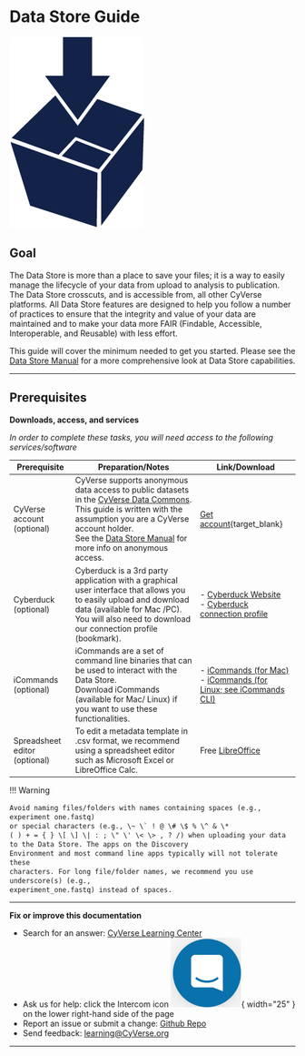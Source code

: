 # Data Store Guide

![DataStore_Icon](../assets/ds/datastore-icon.png)

## Goal

The Data Store is more than a place to save your files; it is a way to easily manage the 
lifecycle of your data from upload to analysis to publication. The Data Store crosscuts, and is accessible from, 
all other CyVerse platforms. All Data Store features are designed to help you follow a number of practices to 
ensure that the integrity and value of your data are maintained and to make your data more FAIR (Findable,
Accessible, Interoperable, and Reusable) with less effort. 

This guide will cover the minimum needed
to get you started. Please see the [Data Store Manual](https://cyverse.atlassian.net/wiki/spaces/DS/overview) for a more comprehensive look at Data Store capabilities.

------------------------------------------------------------------------

## Prerequisites

**Downloads, access, and services**

*In order to complete these tasks, you will need access to the
following services/software*


| Prerequisite | Preparation/Notes | Link/Download |
| --- | --- | --- |
| CyVerse account (optional) | CyVerse supports anonymous data access to public datasets in the [CyVerse Data Commons](https://datacommons.cyverse.org/). <br> This guide is written with the assumption you are a CyVerse account holder. <br> See the [Data Store Manual](https://cyverse.atlassian.net/wiki/spaces/DS/overview) for more info on anonymous access. |  [Get account](https://user.cyverse.org/){target_blank} |
| Cyberduck (optional) |  Cyberduck is a 3rd party application with a graphical user interface that allows you to easily upload and download data (available for Mac /PC). <br> You will also need to download our connection profile (bookmark). | - [Cyberduck Website](https://cyberduck.io/download/) <br> - [Cyberduck connection profile](https://cyverse.atlassian.net/wiki/download/attachments/241869843/CyVerseDataStore.cyberduckprofile?version=1&modificationDate=1568640173000&cacheVersion=1&api=v2) |
|iCommands (optional) | iCommands are a set of command line binaries that can be used to interact with the Data Store. <br> Download iCommands (available for Mac/ Linux) if you want to use these functionalities. | - [iCommands (for Mac)](https://cyverse.atlassian.net/wiki/download/attachments/241869823/cyverse-icommands-4.1.9.pkg?version=3&modificationDate=1472820029000&cacheVersion=1&api=v2) <br> - [iCommands (for Linux; see iCommands CLI)](https://irods.org/download/) |
| Spreadsheet editor (optional) | To edit a metadata template in .csv format, we recommend using a spreadsheet editor such as Microsoft Excel or LibreOffice Calc. | Free [LibreOffice](https://www.libreoffice.org/) |

!!! Warning

    Avoid naming files/folders with names containing spaces (e.g., experiment one.fastq) 
    or special characters (e.g., \~ \` ! @ \# \$ % \^ & \*
    ( ) + = { } \[ \] \| : ; \" \' \< \> , ? /) when uploading your data to the Data Store. The apps on the Discovery
    Environment and most command line apps typically will not tolerate these
    characters. For long file/folder names, we recommend you use underscore(s) (e.g.,
    experiment_one.fastq) instead of spaces.

------------------------------------------------------------------------

**Fix or improve this documentation**

-   Search for an answer: [CyVerse Learning Center](https://cyverse-learning-materials.github.io/learning-materials-home)
-   Ask us for help: click the Intercom icon ![Intercom](../assets/intercom.png){ width="25" } on the lower right-hand side of the page
-   Report an issue or submit a change: [Github Repo](https://github.com/CyVerse-learning-materials/data_store_guide)
-   Send feedback: [learning@CyVerse.org](learning@CyVerse.org)

------------------------------------------------------------------------
